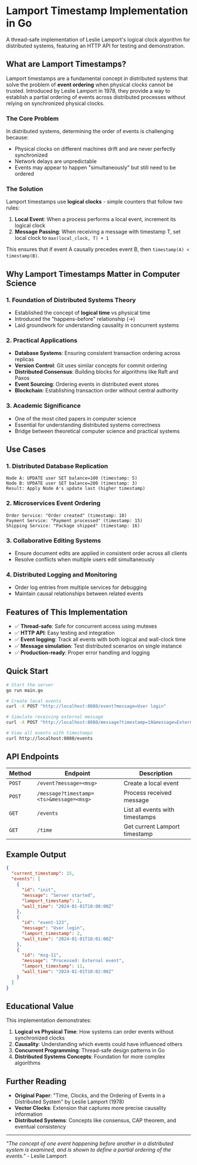 # Lamport Timestamp Implementation in Go

A thread-safe implementation of Leslie Lamport's logical clock algorithm for distributed systems, featuring an HTTP API for testing and demonstration.

## What are Lamport Timestamps?

Lamport timestamps are a fundamental concept in distributed systems that solve the problem of **event ordering** when physical clocks cannot be trusted. Introduced by Leslie Lamport in 1978, they provide a way to establish a partial ordering of events across distributed processes without relying on synchronized physical clocks.

### The Core Problem

In distributed systems, determining the order of events is challenging because:
- Physical clocks on different machines drift and are never perfectly synchronized
- Network delays are unpredictable
- Events may appear to happen "simultaneously" but still need to be ordered

### The Solution

Lamport timestamps use **logical clocks** - simple counters that follow two rules:

1. **Local Event**: When a process performs a local event, increment its logical clock
2. **Message Passing**: When receiving a message with timestamp T, set local clock to `max(local_clock, T) + 1`

This ensures that if event A causally precedes event B, then `timestamp(A) < timestamp(B)`.

## Why Lamport Timestamps Matter in Computer Science

### 1. **Foundation of Distributed Systems Theory**
- Established the concept of **logical time** vs physical time
- Introduced the "happens-before" relationship (→)
- Laid groundwork for understanding causality in concurrent systems

### 2. **Practical Applications**
- **Database Systems**: Ensuring consistent transaction ordering across replicas
- **Version Control**: Git uses similar concepts for commit ordering
- **Distributed Consensus**: Building blocks for algorithms like Raft and Paxos
- **Event Sourcing**: Ordering events in distributed event stores
- **Blockchain**: Establishing transaction order without central authority

### 3. **Academic Significance**
- One of the most cited papers in computer science
- Essential for understanding distributed systems correctness
- Bridge between theoretical computer science and practical systems

## Use Cases

### 1. **Distributed Database Replication**
```
Node A: UPDATE user SET balance=100 (timestamp: 5)
Node B: UPDATE user SET balance=200 (timestamp: 3)
Result: Apply Node A's update last (higher timestamp)
```

### 2. **Microservices Event Ordering**
```
Order Service: "Order created" (timestamp: 10)
Payment Service: "Payment processed" (timestamp: 15)
Shipping Service: "Package shipped" (timestamp: 16)
```

### 3. **Collaborative Editing Systems**
- Ensure document edits are applied in consistent order across all clients
- Resolve conflicts when multiple users edit simultaneously

### 4. **Distributed Logging and Monitoring**
- Order log entries from multiple services for debugging
- Maintain causal relationships between related events

## Features of This Implementation

- ✅ **Thread-safe**: Safe for concurrent access using mutexes
- ✅ **HTTP API**: Easy testing and integration
- ✅ **Event logging**: Track all events with both logical and wall-clock time
- ✅ **Message simulation**: Test distributed scenarios on single instance
- ✅ **Production-ready**: Proper error handling and logging

## Quick Start

```bash
# Start the server
go run main.go

# Create local events
curl -X POST "http://localhost:8080/event?message=User login"

# Simulate receiving external message
curl -X POST "http://localhost:8080/message?timestamp=10&message=External event"

# View all events with timestamps
curl http://localhost:8080/events
```

## API Endpoints

| Method | Endpoint | Description |
|--------|----------|-------------|
| `POST` | `/event?message=<msg>` | Create a local event |
| `POST` | `/message?timestamp=<ts>&message=<msg>` | Process received message |
| `GET` | `/events` | List all events with timestamps |
| `GET` | `/time` | Get current Lamport timestamp |

## Example Output

```json
{
  "current_timestamp": 15,
  "events": [
    {
      "id": "init",
      "message": "Server started",
      "lamport_timestamp": 1,
      "wall_time": "2024-01-01T10:00:00Z"
    },
    {
      "id": "event-123",
      "message": "User login",
      "lamport_timestamp": 2,
      "wall_time": "2024-01-01T10:01:00Z"
    },
    {
      "id": "msg-11",
      "message": "Processed: External event",
      "lamport_timestamp": 11,
      "wall_time": "2024-01-01T10:02:00Z"
    }
  ]
}
```

## Educational Value

This implementation demonstrates:

1. **Logical vs Physical Time**: How systems can order events without synchronized clocks
2. **Causality**: Understanding which events could have influenced others
3. **Concurrent Programming**: Thread-safe design patterns in Go
4. **Distributed Systems Concepts**: Foundation for more complex algorithms

## Further Reading

- **Original Paper**: "Time, Clocks, and the Ordering of Events in a Distributed System" by Leslie Lamport (1978)
- **Vector Clocks**: Extension that captures more precise causality information
- **Distributed Systems**: Concepts like consensus, CAP theorem, and eventual consistency

---

*"The concept of one event happening before another in a distributed system is examined, and is shown to define a partial ordering of the events."* - Leslie Lamport